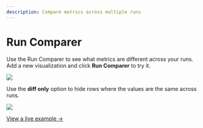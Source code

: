 ```yaml
---
description: Compare metrics across multiple runs
---
```


# Run Comparer

Use the Run Comparer to see what metrics are different across your runs. Add a new visualization and click **Run Comparer** to try it.​​

![](https://paper-attachments.dropbox.com/s\_2BA455B46A7EB5D90BB456BA993340F060AB348F16A4BF63AB4BB2199F3052A2\_1574210574429\_demo+-+run+comparer+button.png)

Use the **diff only** option to hide rows where the values are the same across runs.​​

![](https://paper-attachments.dropbox.com/s\_2BA455B46A7EB5D90BB456BA993340F060AB348F16A4BF63AB4BB2199F3052A2\_1574210366243\_demo+-+run+comparison+table.gif)

[View a live example →](http://bit.ly/wandb-comparison-table)
